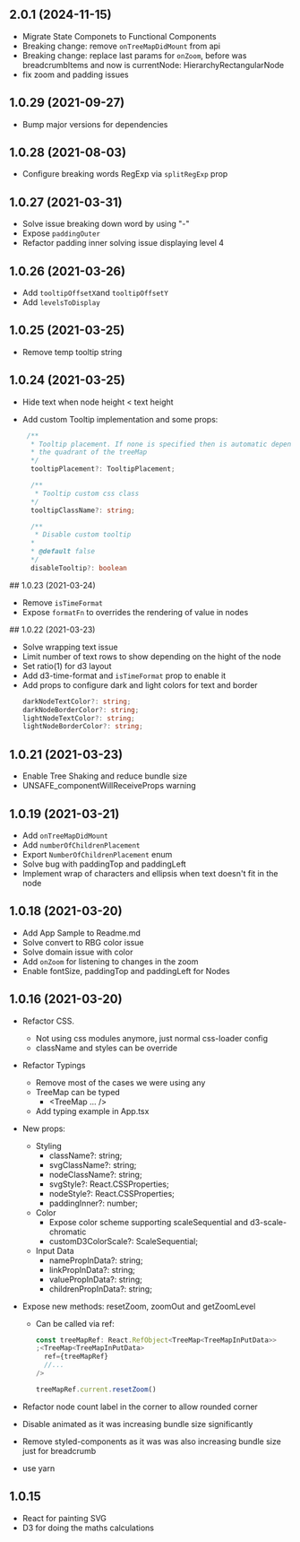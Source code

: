 ## 2.0.1 (2024-11-15)

- Migrate State Componets to Functional Components
- Breaking change: remove `onTreeMapDidMount` from api
- Breaking change: replace last params for `onZoom`, before was breadcrumbItems and now is currentNode: HierarchyRectangularNode<TreeMapInputData>
- fix zoom and padding issues

## 1.0.29 (2021-09-27)

- Bump major versions for dependencies

## 1.0.28 (2021-08-03)

- Configure breaking words RegExp via `splitRegExp` prop

## 1.0.27 (2021-03-31)

- Solve issue breaking down word by using "-"
- Expose `paddingOuter`
- Refactor padding inner solving issue displaying level 4

## 1.0.26 (2021-03-26)

- Add `tooltipOffsetX`and `tooltipOffsetY`
- Add `levelsToDisplay`

## 1.0.25 (2021-03-25)

- Remove temp tooltip string

## 1.0.24 (2021-03-25)

- Hide text when node height < text height
- Add custom Tooltip implementation and some props:

  ```ts
   /**
    * Tooltip placement. If none is specified then is automatic depending on
    * the quadrant of the treeMap
    */
    tooltipPlacement?: TooltipPlacement;

    /**
     * Tooltip custom css class
    */
    tooltipClassName?: string;

    /**
     * Disable custom tooltip
    *
    * @default false
    */
    disableTooltip?: boolean
  ```

## 1.0.23 (2021-03-24)

- Remove `isTimeFormat`
- Expose `formatFn` to overrides the rendering of value in nodes

## 1.0.22 (2021-03-23)

- Solve wrapping text issue
- Limit number of text rows to show depending on the hight of the node
- Set ratio(1) for d3 layout
- Add d3-time-format and `isTimeFormat` prop to enable it
- Add props to configure dark and light colors for text and border
  ```ts
  darkNodeTextColor?: string;
  darkNodeBorderColor?: string;
  lightNodeTextColor?: string;
  lightNodeBorderColor?: string;
  ```

## 1.0.21 (2021-03-23)

- Enable Tree Shaking and reduce bundle size
- UNSAFE_componentWillReceiveProps warning

## 1.0.19 (2021-03-21)

- Add `onTreeMapDidMount`
- Add `numberOfChildrenPlacement`
- Export `NumberOfChildrenPlacement` enum
- Solve bug with paddingTop and paddingLeft
- Implement wrap of characters and ellipsis when text doesn't fit in the node

## 1.0.18 (2021-03-20)

- Add App Sample to Readme.md
- Solve convert to RBG color issue
- Solve domain issue with color
- Add `onZoom` for listening to changes in the zoom
- Enable fontSize, paddingTop and paddingLeft for Nodes

## 1.0.16 (2021-03-20)

- Refactor CSS.

  - Not using css modules anymore, just normal css-loader config
  - className and styles can be override

- Refactor Typings

  - Remove most of the cases we were using any
  - TreeMap can be typed
    - <TreeMap<TreeMapInPutData> ... />
  - Add typing example in App.tsx

- New props:

  - Styling
    - className?: string;
    - svgClassName?: string;
    - nodeClassName?: string;
    - svgStyle?: React.CSSProperties;
    - nodeStyle?: React.CSSProperties;
    - paddingInner?: number;
  - Color
    - Expose color scheme supporting scaleSequential and d3-scale-chromatic
    - customD3ColorScale?: ScaleSequential<string>;
  - Input Data
    - namePropInData?: string;
    - linkPropInData?: string;
    - valuePropInData?: string;
    - childrenPropInData?: string;

- Expose new methods: resetZoom, zoomOut and getZoomLevel

  - Can be called via ref:

    ```ts
    const treeMapRef: React.RefObject<TreeMap<TreeMapInPutData>>
    ;<TreeMap<TreeMapInPutData>
      ref={treeMapRef}
      //...
    />

    treeMapRef.current.resetZoom()
    ```

- Refactor node count label in the corner to allow rounded corner

- Disable animated as it was increasing bundle size significantly

- Remove styled-components as it was was also increasing bundle size just for breadcrumb

- use yarn

## 1.0.15

- React for painting SVG
- D3 for doing the maths calculations
